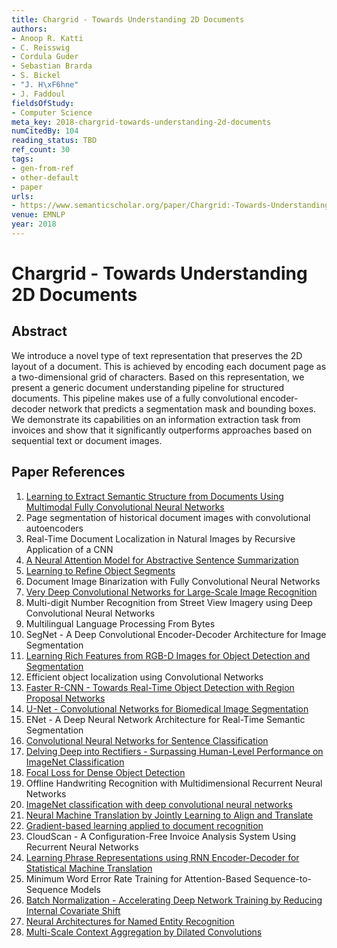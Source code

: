```yaml
---
title: Chargrid - Towards Understanding 2D Documents
authors:
- Anoop R. Katti
- C. Reisswig
- Cordula Guder
- Sebastian Brarda
- S. Bickel
- "J. H\xF6hne"
- J. Faddoul
fieldsOfStudy:
- Computer Science
meta_key: 2018-chargrid-towards-understanding-2d-documents
numCitedBy: 104
reading_status: TBD
ref_count: 30
tags:
- gen-from-ref
- other-default
- paper
urls:
- https://www.semanticscholar.org/paper/Chargrid:-Towards-Understanding-2D-Documents-Katti-Reisswig/15aae08159856cdbf0ce539357d473a04dcbb7f3?sort=total-citations
venue: EMNLP
year: 2018
---
```


# Chargrid - Towards Understanding 2D Documents

## Abstract

We introduce a novel type of text representation that preserves the 2D layout of a document. This is achieved by encoding each document page as a two-dimensional grid of characters. Based on this representation, we present a generic document understanding pipeline for structured documents. This pipeline makes use of a fully convolutional encoder-decoder network that predicts a segmentation mask and bounding boxes. We demonstrate its capabilities on an information extraction task from invoices and show that it significantly outperforms approaches based on sequential text or document images.

## Paper References

1. [Learning to Extract Semantic Structure from Documents Using Multimodal Fully Convolutional Neural Networks](2017-learning-to-extract-semantic-structure-from-documents-using-multimodal-fully-convolutional-neural-networks)
2. Page segmentation of historical document images with convolutional autoencoders
3. Real-Time Document Localization in Natural Images by Recursive Application of a CNN
4. [A Neural Attention Model for Abstractive Sentence Summarization](2015-a-neural-attention-model-for-abstractive-sentence-summarization)
5. [Learning to Refine Object Segments](2016-learning-to-refine-object-segments)
6. Document Image Binarization with Fully Convolutional Neural Networks
7. [Very Deep Convolutional Networks for Large-Scale Image Recognition](2014-vggnet.md)
8. Multi-digit Number Recognition from Street View Imagery using Deep Convolutional Neural Networks
9. Multilingual Language Processing From Bytes
10. SegNet - A Deep Convolutional Encoder-Decoder Architecture for Image Segmentation
11. [Learning Rich Features from RGB-D Images for Object Detection and Segmentation](2014-learning-rich-features-from-rgb-d-images-for-object-detection-and-segmentation)
12. Efficient object localization using Convolutional Networks
13. [Faster R-CNN - Towards Real-Time Object Detection with Region Proposal Networks](2015-faster-r-cnn-towards-real-time-object-detection-with-region-proposal-networks)
14. [U-Net - Convolutional Networks for Biomedical Image Segmentation](2015-u-net-convolutional-networks-for-biomedical-image-segmentation)
15. ENet - A Deep Neural Network Architecture for Real-Time Semantic Segmentation
16. [Convolutional Neural Networks for Sentence Classification](2014-convolutional-neural-networks-for-sentence-classification)
17. [Delving Deep into Rectifiers - Surpassing Human-Level Performance on ImageNet Classification](2015-delving-deep-into-rectifiers-surpassing-human-level-performance-on-imagenet-classification)
18. [Focal Loss for Dense Object Detection](2020-focal-loss-for-dense-object-detection)
19. Offline Handwriting Recognition with Multidimensional Recurrent Neural Networks
20. [ImageNet classification with deep convolutional neural networks](2012-alexnet.md)
21. [Neural Machine Translation by Jointly Learning to Align and Translate](2015-neural-machine-translation-by-jointly-learning-to-align-and-translate)
22. [Gradient-based learning applied to document recognition](1998-lenet5.md)
23. CloudScan - A Configuration-Free Invoice Analysis System Using Recurrent Neural Networks
24. [Learning Phrase Representations using RNN Encoder-Decoder for Statistical Machine Translation](2014-learning-phrase-representations-using-rnn-encoder-decoder-for-statistical-machine-translation)
25. Minimum Word Error Rate Training for Attention-Based Sequence-to-Sequence Models
26. [Batch Normalization - Accelerating Deep Network Training by Reducing Internal Covariate Shift](2015-batch-normalization-accelerating-deep-network-training-by-reducing-internal-covariate-shift)
27. [Neural Architectures for Named Entity Recognition](2016-neural-architectures-for-named-entity-recognition)
28. [Multi-Scale Context Aggregation by Dilated Convolutions](2016-multi-scale-context-aggregation-by-dilated-convolutions)
